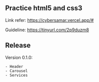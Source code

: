 ## Practice html5 and css3
Link refer: https://cybersamar.vercel.app/#

Guideline: https://tinyurl.com/2p9duzm8

## Release

Version 0.1.0:

    - Header
    - Carousel
    - Services